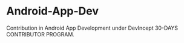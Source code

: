 # Android-App-Dev
Contribution in Android App Development under DevIncept 30-DAYS CONTRIBUTOR PROGRAM.
